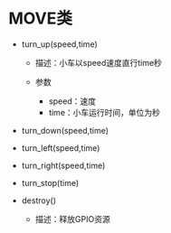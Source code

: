 # MOVE类

* turn_up(speed,time)

    * 描述：小车以speed速度直行time秒

    * 参数
        * speed：速度  
        * time：小车运行时间，单位为秒

* turn_down(speed,time)

* turn_left(speed,time)

* turn_right(speed,time)

* turn_stop(time)

* destroy()

    * 描述：释放GPIO资源
